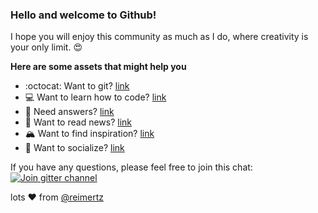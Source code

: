 ### Hello and welcome to Github!

I hope you will enjoy this community as much as I do, where creativity is your only limit. 😍

__Here are some assets that might help you__

- :octocat: Want to git?    [link](https://try.github.io/)
- 💻 Want to learn how to code?    [link](https://www.codecademy.com)
- 🤔 Need answers?          [link](https://stackoverflow.com)
- 📰 Want to read news?        [link](https://news.ycombinator.com)
- 🏔 Want to find inspiration? [link](https://producthunt.com)
- 👋 Want to socialize?     [link](https://gitter.im)

If you have any questions, please feel free to join this chat: 
<a href="https://gitter.im/reimertz/welcome">
  <img src="https://badges.gitter.im/reimertz/welcome.svg" alt="Join gitter channel" />
</a>

lots ❤️ from [@reimertz](http://github.com/reimertz)
